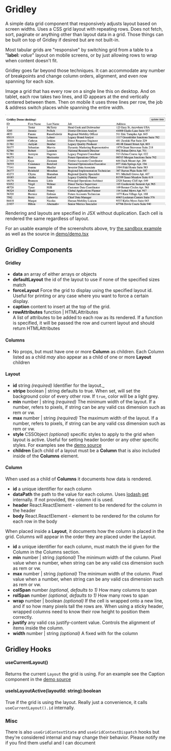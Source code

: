 # Gridley

A simple data grid component that responsively adjusts layout based on screen widths.  Uses a CSS grid layout with repeating rows.  Does not fetch, sort, paginate or anything other than layout data in a grid.  Those things can be built on top of Gridley if desired but are not built-in.

Most tabular grids are "responsive" by switching grid from a table to a "**label:** _value_" layout on mobile screens, or by just allowing rows to wrap when content doesn't fit.

Gridley goes far beyond those techniques.  It can accommodate any number of breakpoints and change column orders, alignment, and even row spanning for each size.

Image a grid that has every row on a single line this on desktop.  And on tablet, each row takes two lines, and ID appears at the end vertically centered between them.  Then on mobile it uses three lines per row, the job & address switch places while spanning the entire width.


![screen capture](demo/screencap.gif)


Rendering and layouts are specified in JSX without duplication.  Each cell is rendered the same regardless of layout.

For an usable example of the screenshots above, try [the sandbox example](https://codesandbox.io/s/ihjq23?module=/example.tsx) as well as the source in [demo/demo.tsx](demo/demo.tsx)

## Gridley Components

#### Gridley

 * **data** an array of either arrays or objects
 * **defaultLayout** the id of the layout to use if none of the specified sizes match
 * **forceLayout** Force the grid to display using the specified layout id.  Useful for printing or any case where you want to force a certain display.
 * **caption** content to insert at the top of the grid.
 * **rowAttributes** function | HTMLAttributes<div>  A list of attributes to be added to each row as its rendered.  If a function is specified, it will be passed the row and current layout and should return HTMLAttributes 

#### Columns

 * No props, but must have one or more **Column** as children.  Each Column listed as a child _may_ also appear as a child of one or more **Layout** children

#### Layout
 * **id** string _(required)_  Identifier for the layout._
 * **stripe** boolean | string defaults to true.  When set, will set the background color of every other row.  If `true`, color will be a light grey.
 * **min** number | string _(required)_ The minimum width of the layout. If a number, refers to pixels, if string can be any valid css dimension such as rem or vw.
 * **max** number | string _(required)_ The maximum width of the layout. If a number, refers to pixels, if string can be any valid css dimension such as rem or vw.
 * **style** CSSObject _(optional)_ specific styles to apply to the grid when layout is active.  Useful for setting header border or any other specific styles.  For examples see the [demo source](demo/demo.tsx)
 * **children**  Each child of a layout must be a **Column** that is also included inside of the **Columns** element.


#### Column

When used as a child of **Columns** it documents how data is rendered.

 * **id** a unique identifier for each column
 * **dataPath** the path to the value for each column.  Uses [lodash get](https://lodash.com/docs/4.17.15#get) internally.  If not provided, the column id is used.
 * **header** React.ReactElement - element to be rendered for the column in the header
 * **body** React.ReactElement - element to be rendered for the column for each row in the body

When placed inside a **Layout**, it documents how the column is placed in the grid.  Columns will appear in the order they are placed under the Layout.

 * **id** a unique identifier for each column, must match the id given for the Column in the Columns section.
 * **min** number | string _(optional)_ The minimum width of the column. Pixel value when a number, when string can be any valid css dimension such as rem or vw.
 * **max** number | string _(optional)_ The minimum width of the column. Pixel value when a number, when string can be any valid css dimension such as rem or vw.
 * **colSpan** number _(optional, defaults to 1)_ How many columns to span
 * **rolSpan** number _(optional, defaults to 1)_ How many rows to span
 * **wrap** number | boolean _(optional)_ If the cell is wrapped onto a new line, and if so how many pixels tall the rows are.  When using a sticky header, wrapped columns need to know their row height to position them correctly.
 * **justify** any valid css justify-content value.  Controls the alignment of items inside the column.
 * **width** number | string _(optional)_ A fixed with for the column

## Gridley Hooks

#### useCurrentLayout()

Returns the current `Layout` the grid is using.  For an example see the Caption component in the [demo source](demo/demo.tsx)

#### useIsLayoutActive(layoutId: string):boolean

True if the grid is using the layout.  Really just a convenience, it calls `useCurrentLayout().id` internally.

### Misc

There is also `useGridContextState` and `useGridContextDispatch` hooks but they're considered internal and may change their behavior.  Please notify me if you find them useful and I can document
